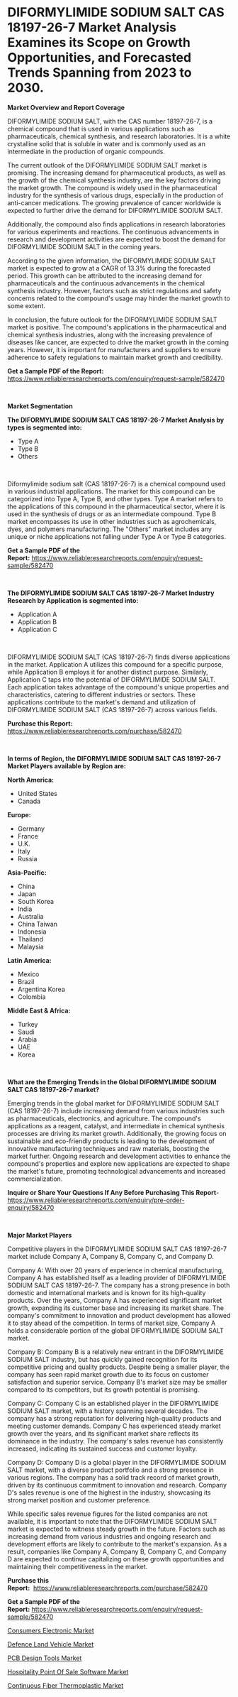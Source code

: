 <p><h1>DIFORMYLIMIDE SODIUM SALT CAS 18197-26-7 Market Analysis Examines its Scope on Growth Opportunities, and Forecasted Trends Spanning from 2023 to 2030.</h1></p><p><strong>Market Overview and Report Coverage</strong></p>
<p><p>DIFORMYLIMIDE SODIUM SALT, with the CAS number 18197-26-7, is a chemical compound that is used in various applications such as pharmaceuticals, chemical synthesis, and research laboratories. It is a white crystalline solid that is soluble in water and is commonly used as an intermediate in the production of organic compounds.</p><p>The current outlook of the DIFORMYLIMIDE SODIUM SALT market is promising. The increasing demand for pharmaceutical products, as well as the growth of the chemical synthesis industry, are the key factors driving the market growth. The compound is widely used in the pharmaceutical industry for the synthesis of various drugs, especially in the production of anti-cancer medications. The growing prevalence of cancer worldwide is expected to further drive the demand for DIFORMYLIMIDE SODIUM SALT.</p><p>Additionally, the compound also finds applications in research laboratories for various experiments and reactions. The continuous advancements in research and development activities are expected to boost the demand for DIFORMYLIMIDE SODIUM SALT in the coming years.</p><p>According to the given information, the DIFORMYLIMIDE SODIUM SALT market is expected to grow at a CAGR of 13.3% during the forecasted period. This growth can be attributed to the increasing demand for pharmaceuticals and the continuous advancements in the chemical synthesis industry. However, factors such as strict regulations and safety concerns related to the compound's usage may hinder the market growth to some extent.</p><p>In conclusion, the future outlook for the DIFORMYLIMIDE SODIUM SALT market is positive. The compound's applications in the pharmaceutical and chemical synthesis industries, along with the increasing prevalence of diseases like cancer, are expected to drive the market growth in the coming years. However, it is important for manufacturers and suppliers to ensure adherence to safety regulations to maintain market growth and credibility.</p></p>
<p><strong>Get a Sample PDF of the Report:</strong> <a href="https://www.reliableresearchreports.com/enquiry/request-sample/582470">https://www.reliableresearchreports.com/enquiry/request-sample/582470</a></p>
<p>&nbsp;</p>
<p><strong>Market Segmentation</strong></p>
<p><strong>The DIFORMYLIMIDE SODIUM SALT CAS 18197-26-7 Market Analysis by types is segmented into:</strong></p>
<p><ul><li>Type A</li><li>Type B</li><li>Others</li></ul></p>
<p>&nbsp;</p>
<p><p>Diformylimide sodium salt (CAS 18197-26-7) is a chemical compound used in various industrial applications. The market for this compound can be categorized into Type A, Type B, and other types. Type A market refers to the applications of this compound in the pharmaceutical sector, where it is used in the synthesis of drugs or as an intermediate compound. Type B market encompasses its use in other industries such as agrochemicals, dyes, and polymers manufacturing. The "Others" market includes any unique or niche applications not falling under Type A or Type B categories.</p></p>
<p><strong>Get a Sample PDF of the Report:</strong>&nbsp;<a href="https://www.reliableresearchreports.com/enquiry/request-sample/582470">https://www.reliableresearchreports.com/enquiry/request-sample/582470</a></p>
<p>&nbsp;</p>
<p><strong>The DIFORMYLIMIDE SODIUM SALT CAS 18197-26-7 Market Industry Research by Application is segmented into:</strong></p>
<p><ul><li>Application A</li><li>Application B</li><li>Application C</li></ul></p>
<p>&nbsp;</p>
<p><p>DIFORMYLIMIDE SODIUM SALT (CAS 18197-26-7) finds diverse applications in the market. Application A utilizes this compound for a specific purpose, while Application B employs it for another distinct purpose. Similarly, Application C taps into the potential of DIFORMYLIMIDE SODIUM SALT. Each application takes advantage of the compound's unique properties and characteristics, catering to different industries or sectors. These applications contribute to the market's demand and utilization of DIFORMYLIMIDE SODIUM SALT (CAS 18197-26-7) across various fields.</p></p>
<p><strong>Purchase this Report:</strong>&nbsp; <a href="https://www.reliableresearchreports.com/purchase/582470">https://www.reliableresearchreports.com/purchase/582470</a></p>
<p>&nbsp;</p>
<p><strong>In terms of Region, the DIFORMYLIMIDE SODIUM SALT CAS 18197-26-7 Market Players available by Region are:</strong></p>
<p>
    <p> <strong> North America: </strong>
        <ul>
            <li>United States</li>
            <li>Canada</li>
        </ul>
        </p> 
    <p> <strong> Europe: </strong>
        <ul>
            <li>Germany</li>
            <li>France</li>
            <li>U.K.</li>
            <li>Italy</li>
            <li>Russia</li>
        </ul>
        </p> 
    <p> <strong> Asia-Pacific: </strong>
        <ul>
            <li>China</li>
            <li>Japan</li>
            <li>South Korea</li>
            <li>India</li>
            <li>Australia</li>
            <li>China Taiwan</li>
            <li>Indonesia</li>
            <li>Thailand</li>
            <li>Malaysia</li>
        </ul>
        </p> 
    <p> <strong> Latin America: </strong>
        <ul>
            <li>Mexico</li>
            <li>Brazil</li>
            <li>Argentina Korea</li>
            <li>Colombia</li>
        </ul>
        </p> 
    <p> <strong> Middle East & Africa: </strong>
        <ul>
            <li>Turkey</li>
            <li>Saudi</li>
            <li>Arabia</li>
            <li>UAE</li>
            <li>Korea</li>
        </ul>
    </p>
    </p>
<p>&nbsp;</p>
<p><strong>What are the Emerging Trends in the Global DIFORMYLIMIDE SODIUM SALT CAS 18197-26-7 market?</strong></p>
<p><p>Emerging trends in the global market for DIFORMYLIMIDE SODIUM SALT (CAS 18197-26-7) include increasing demand from various industries such as pharmaceuticals, electronics, and agriculture. The compound's applications as a reagent, catalyst, and intermediate in chemical synthesis processes are driving its market growth. Additionally, the growing focus on sustainable and eco-friendly products is leading to the development of innovative manufacturing techniques and raw materials, boosting the market further. Ongoing research and development activities to enhance the compound's properties and explore new applications are expected to shape the market's future, promoting technological advancements and increased commercialization.</p></p>
<p><strong>Inquire or Share Your Questions If Any Before Purchasing This Report</strong>- <a href="https://www.reliableresearchreports.com/enquiry/pre-order-enquiry/582470">https://www.reliableresearchreports.com/enquiry/pre-order-enquiry/582470</a></p>
<p>&nbsp;</p>
<p><strong>Major Market Players</strong></p>
<p><p>Competitive players in the DIFORMYLIMIDE SODIUM SALT CAS 18197-26-7 market include Company A, Company B, Company C, and Company D.</p><p>Company A: With over 20 years of experience in chemical manufacturing, Company A has established itself as a leading provider of DIFORMYLIMIDE SODIUM SALT CAS 18197-26-7. The company has a strong presence in both domestic and international markets and is known for its high-quality products. Over the years, Company A has experienced significant market growth, expanding its customer base and increasing its market share. The company's commitment to innovation and product development has allowed it to stay ahead of the competition. In terms of market size, Company A holds a considerable portion of the global DIFORMYLIMIDE SODIUM SALT market.</p><p>Company B: Company B is a relatively new entrant in the DIFORMYLIMIDE SODIUM SALT industry, but has quickly gained recognition for its competitive pricing and quality products. Despite being a smaller player, the company has seen rapid market growth due to its focus on customer satisfaction and superior service. Company B's market size may be smaller compared to its competitors, but its growth potential is promising.</p><p>Company C: Company C is an established player in the DIFORMYLIMIDE SODIUM SALT market, with a history spanning several decades. The company has a strong reputation for delivering high-quality products and meeting customer demands. Company C has experienced steady market growth over the years, and its significant market share reflects its dominance in the industry. The company's sales revenue has consistently increased, indicating its sustained success and customer loyalty.</p><p>Company D: Company D is a global player in the DIFORMYLIMIDE SODIUM SALT market, with a diverse product portfolio and a strong presence in various regions. The company has a solid track record of market growth, driven by its continuous commitment to innovation and research. Company D's sales revenue is one of the highest in the industry, showcasing its strong market position and customer preference.</p><p>While specific sales revenue figures for the listed companies are not available, it is important to note that the DIFORMYLIMIDE SODIUM SALT market is expected to witness steady growth in the future. Factors such as increasing demand from various industries and ongoing research and development efforts are likely to contribute to the market's expansion. As a result, companies like Company A, Company B, Company C, and Company D are expected to continue capitalizing on these growth opportunities and maintaining their competitiveness in the market.</p></p>
<p><strong>Purchase this Report:</strong>&nbsp;&nbsp;<a href="https://www.reliableresearchreports.com/purchase/582470">https://www.reliableresearchreports.com/purchase/582470</a></p>
<p></p>
<p><strong>Get a Sample PDF of the Report:</strong>&nbsp;<a href="https://www.reliableresearchreports.com/enquiry/request-sample/582470">https://www.reliableresearchreports.com/enquiry/request-sample/582470</a></p>
<p><p><a href="https://www.linkedin.com/pulse/consumers-electronic-market-size-growth-forecast-from/">Consumers Electronic Market</a></p><p><a href="https://www.linkedin.com/pulse/defence-land-vehicle-market-research-report-unlocks/">Defence Land Vehicle Market</a></p><p><a href="https://medium.com/@chiragreportprime4/pcb-design-tools-nbsp-market-focuses-on-market-share-size-and-projected-forecast-till-2030-ec1606ff569a">PCB Design Tools Market</a></p><p><a href="https://medium.com/@smriti.reportprime/hospitality-point-of-sale-software-market-opportunities-and-strategies-forecast-for-period-from-38b433e98717">Hospitality Point Of Sale Software Market</a></p><p><a href="https://www.linkedin.com/pulse/continuous-fiber-thermoplastic-market-size-share-amp-trends/">Continuous Fiber Thermoplastic Market</a></p></p>
